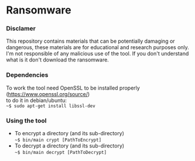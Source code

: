 # Ransomware
### Disclamer
This repository contains materials that can be potentially damaging or dangerous, these materials are for educational and research purposes only.
I'm not responsible of any malicious use of the tool. If you don't understand what is it don't download the ransomware.

### Dependencies 
To work the tool need OpenSSL to be installed properly (https://www.openssl.org/source/)  
to do it in debian/ubuntu:  
`~$ sudo apt-get install libssl-dev`

### Using the tool
- To encrypt a directory (and its sub-directory)  
`~$ bin/main crypt [PathToEncrypt]`
- To decrypt a directory (and its sub-directory)  
`~$ bin/main decrypt [PathToDecrypt]`
